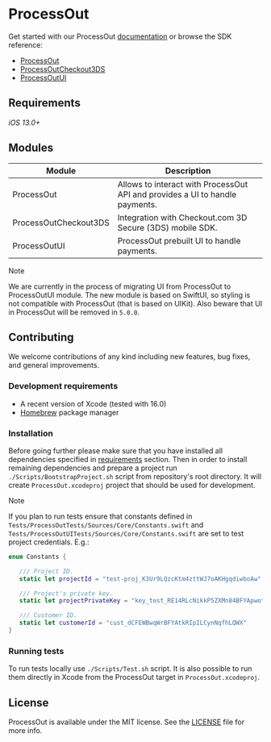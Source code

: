 # ProcessOut

Get started with our ProcessOut [documentation](https://docs.processout.com/) or browse the SDK reference:

- [ProcessOut](https://swiftpackageindex.com/processout/processout-ios/documentation/processout)
- [ProcessOutCheckout3DS](https://swiftpackageindex.com/processout/processout-ios/documentation/processoutcheckout3ds)
- [ProcessOutUI](https://swiftpackageindex.com/processout/processout-ios/documentation/processoutui)

## Requirements

*iOS 13.0+*

## Modules

| Module                | Description                                                                  |
| --------------------- | ---------------------------------------------------------------------------- |
| ProcessOut            | Allows to interact with ProcessOut API and provides a UI to handle payments. |
| ProcessOutCheckout3DS | Integration with Checkout.com 3D Secure (3DS) mobile SDK.                    |
| ProcessOutUI          | ProcessOut prebuilt UI to handle payments.                                   |

> [!NOTE]
>
> We are currently in the process of migrating UI from ProcessOut to ProcessOutUI module. The new module
> is based on SwiftUI, so styling is not compatible with ProcessOut (that is based on UIKit). Also
> beware that UI in ProcessOut will be removed in `5.0.0`.

## Contributing

We welcome contributions of any kind including new features, bug fixes, and general improvements.

### Development requirements

- A recent version of Xcode (tested with 16.0)
- [Homebrew](https://brew.sh/) package manager

### Installation

Before going further please make sure that you have installed all dependencies specified in [requirements](#development-requirements) section. Then in order to install remaining dependencies and prepare a project run `./Scripts/BootstrapProject.sh` script from repository's root directory. It will create `ProcessOut.xcodeproj` project that should be used for development.

> [!NOTE]
> 
> If you plan to run tests ensure that constants defined in `Tests/ProcessOutTests/Sources/Core/Constants.swift` and `Tests/ProcessOutUITests/Sources/Core/Constants.swift` are set to test project credentials. E.g.:
>
> ```swift
> enum Constants {
>
>    /// Project ID.
>    static let projectId = "test-proj_K3Ur9LQzcKtm4zttWJ7oAKHgqdiwboAw"
>
>    /// Project's private key.
>    static let projectPrivateKey = "key_test_RE14RLcNikkP5ZXMn84BFYApwotD05Kc"
>
>    /// Customer ID.
>    static let customerId = "cust_dCFEWBwqWrBFYAtkRIpILCynNqfhLQWX"
> }
> ```

### Running tests

To run tests locally use `./Scripts/Test.sh` script. It is also possible to run them directly in Xcode from the ProcessOut target in `ProcessOut.xcodeproj`.

## License

ProcessOut is available under the MIT license. See the [LICENSE](LICENSE) file for more info.
